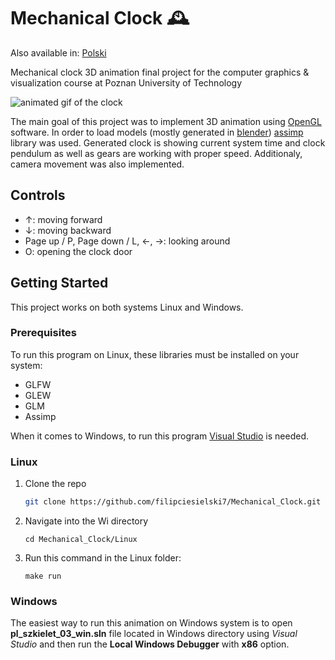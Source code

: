 # Mechanical Clock 🕰

Also available in: [Polski](README.pl.md)

Mechanical clock 3D animation final project for the computer graphics &amp; visualization course at Poznan University of Technology

![animated gif of the clock](./preview.gif)

The main goal of this project was to implement 3D animation using [OpenGL](https://www.opengl.org//) software. In order to load models (mostly generated in [blender](https://www.blender.org/)) [assimp](https://github.com/assimp/assimp) library was used. Generated clock is showing current system time and clock pendulum as well as gears are working with proper speed. Additionaly, camera movement was also implemented.

## Controls

- &#8593;: moving forward
- &#8595;: moving backward
- Page up / P, Page down / L, &#8592;, &#8594;: looking around
- O: opening the clock door

## Getting Started

This project works on both systems Linux and Windows.

### Prerequisites
To run this program on Linux, these libraries must be installed on your system:
- GLFW
- GLEW
- GLM
- Assimp

When it comes to Windows, to run this program [Visual Studio](https://visualstudio.microsoft.com/pl/) is needed.

### Linux

1. Clone the repo
   ```sh
   git clone https://github.com/filipciesielski7/Mechanical_Clock.git
   ```
2. Navigate into the Wi directory
    ```
    cd Mechanical_Clock/Linux
    ```
3. Run this command in the Linux folder:
    ```
    make run
    ```
    
### Windows

The easiest way to run this animation on Windows system is to open **pl_szkielet_03_win.sln** file located in Windows directory using *Visual Studio* and then run the **Local Windows Debugger** with **x86** option. 
